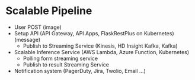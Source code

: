 # Scalable Pipeline

* User POST (image)
* Setup API (API Gateway, API Apps, FlaskRestPlus on Kubernetes) (message)
    + Publish to Streaming Service (Kinesis, HD Insight Kafka, Kafka)
* Scalable Inference Service (AWS Lambda, Azure Function, Kubernetes)
	+ Polling form streaming service 
	+ Publish to result Streaming Service 
* Notification system (PagerDuty, Jira, Twolio, Email ...)
